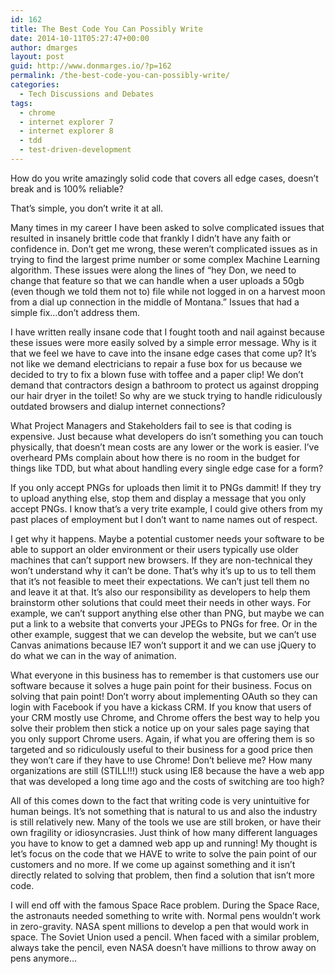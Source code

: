 ```yaml
---
id: 162
title: The Best Code You Can Possibly Write
date: 2014-10-11T05:27:47+00:00
author: dmarges
layout: post
guid: http://www.donmarges.io/?p=162
permalink: /the-best-code-you-can-possibly-write/
categories:
  - Tech Discussions and Debates
tags:
  - chrome
  - internet explorer 7
  - internet explorer 8
  - tdd
  - test-driven-development
---
```

How do you write amazingly solid code that covers all edge cases, doesn&#8217;t break and is 100% reliable?

That&#8217;s simple, you don&#8217;t write it at all.

Many times in my career I have been asked to solve complicated issues that resulted in insanely brittle code that frankly I didn&#8217;t have any faith or confidence in. Don&#8217;t get me wrong, these weren&#8217;t complicated issues as in trying to find the largest prime number or some complex Machine Learning algorithm. These issues were along the lines of &#8220;hey Don, we need to change that feature so that we can handle when a user uploads a 50gb (even though we told them not to) file while not logged in on a harvest moon from a dial up connection in the middle of Montana.&#8221; Issues that had a simple fix&#8230;don&#8217;t address them.

I have written really insane code that I fought tooth and nail against because these issues were more easily solved by a simple error message. Why is it that we feel we have to cave into the insane edge cases that come up? It&#8217;s not like we demand electricians to repair a fuse box for us because we decided to try to fix a blown fuse with toffee and a paper clip! We don&#8217;t demand that contractors design a bathroom to protect us against dropping our hair dryer in the toilet! So why are we stuck trying to handle ridiculously outdated browsers and dialup internet connections?

What Project Managers and Stakeholders fail to see is that coding is expensive. Just because what developers do isn&#8217;t something you can touch physically, that doesn&#8217;t mean costs are any lower or the work is easier. I&#8217;ve overheard PMs complain about how there is no room in the budget for things like TDD, but what about handling every single edge case for a form? 

If you only accept PNGs for uploads then limit it to PNGs dammit! If they try to upload anything else, stop them and display a message that you only accept PNGs. I know that&#8217;s a very trite example, I could give others from my past places of employment but I don&#8217;t want to name names out of respect.

I get why it happens. Maybe a potential customer needs your software to be able to support an older environment or their users typically use older machines that can&#8217;t support new browsers. If they are non-technical they won&#8217;t understand why it can&#8217;t be done. That&#8217;s why it&#8217;s up to us to tell them that it&#8217;s not feasible to meet their expectations. We can&#8217;t just tell them no and leave it at that. It&#8217;s also our responsibility as developers to help them brainstorm other solutions that could meet their needs in other ways. For example, we can&#8217;t support anything else other than PNG, but maybe we can put a link to a website that converts your JPEGs to PNGs for free. Or in the other example, suggest that we can develop the website, but we can&#8217;t use Canvas animations because IE7 won&#8217;t support it and we can use jQuery to do what we can in the way of animation.

What everyone in this business has to remember is that customers use our software because it solves a huge pain point for their business. Focus on solving that pain point! Don&#8217;t worry about implementing OAuth so they can login with Facebook if you have a kickass CRM. If you know that users of your CRM mostly use Chrome, and Chrome offers the best way to help you solve their problem then stick a notice up on your sales page saying that you only support Chrome users. Again, if what you are offering them is so targeted and so ridiculously useful to their business for a good price then they won&#8217;t care if they have to use Chrome! Don&#8217;t believe me? How many organizations are still (STILL!!!) stuck using IE8 because the have a web app that was developed a long time ago and the costs of switching are too high? 

All of this comes down to the fact that writing code is very unintuitive for human beings. It&#8217;s not something that is natural to us and also the industry is still relatively new. Many of the tools we use are still broken, or have their own fragility or idiosyncrasies. Just think of how many different languages you have to know to get a damned web app up and running! My thought is let&#8217;s focus on the code that we HAVE to write to solve the pain point of our customers and no more. If we come up against something and it isn&#8217;t directly related to solving that problem, then find a solution that isn&#8217;t more code.

I will end off with the famous Space Race problem. During the Space Race, the astronauts needed something to write with. Normal pens wouldn&#8217;t work in zero-gravity. NASA spent millions to develop a pen that would work in space. The Soviet Union used a pencil. When faced with a similar problem, always take the pencil, even NASA doesn&#8217;t have millions to throw away on pens anymore&#8230;